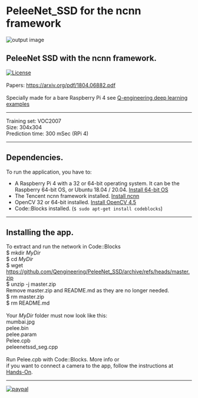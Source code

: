 # PeleeNet_SSD for the ncnn framework
![output image]( https://qengineering.eu/images/PeleeNet_Mumbai.jpg )<br/>
## PeleeNet SSD with the ncnn framework. <br/>
[![License](https://img.shields.io/badge/License-BSD%203--Clause-blue.svg)](https://opensource.org/licenses/BSD-3-Clause)<br/><br/>
Papers: https://arxiv.org/pdf/1804.06882.pdf <br/><br/>
Specially made for a bare Raspberry Pi 4 see [Q-engineering deep learning examples](https://qengineering.eu/deep-learning-examples-on-raspberry-32-64-os.html)

------------

Training set: VOC2007 <br/>
Size: 304x304 <br/>
Prediction time: 300 mSec (RPi 4) <br/>

------------

## Dependencies.<br/>
To run the application, you have to:
- A Raspberry Pi 4 with a 32 or 64-bit operating system. It can be the Raspberry 64-bit OS, or Ubuntu 18.04 / 20.04. [Install 64-bit OS](https://qengineering.eu/install-raspberry-64-os.html) <br/>
- The Tencent ncnn framework installed. [Install ncnn](https://qengineering.eu/install-ncnn-on-raspberry-pi-4.html) <br/>
- OpenCV 32 or 64-bit installed. [Install OpenCV 4.5](https://qengineering.eu/install-opencv-4.5-on-raspberry-64-os.html) <br/>
- Code::Blocks installed. (```$ sudo apt-get install codeblocks```)

------------

## Installing the app.
To extract and run the network in Code::Blocks <br/>
$ mkdir *MyDir* <br/>
$ cd *MyDir* <br/>
$ wget https://github.com/Qengineering/PeleeNet_SSD/archive/refs/heads/master.zip <br/>
$ unzip -j master.zip <br/>
Remove master.zip and README.md as they are no longer needed. <br/> 
$ rm master.zip <br/>
$ rm README.md <br/> <br/>
Your *MyDir* folder must now look like this: <br/> 
mumbai.jpg <br/>
pelee.bin <br/>
pelee.param <br/>
Pelee.cpb <br/>
peleenetssd_seg.cpp <br/>
 <br/>
Run Pelee.cpb with Code::Blocks. More info or<br/> 
if you want to connect a camera to the app, follow the instructions at [Hands-On](https://qengineering.eu/deep-learning-examples-on-raspberry-32-64-os.html#HandsOn).

------------

[![paypal](https://qengineering.eu/images/TipJarSmall4.png)](https://www.paypal.com/cgi-bin/webscr?cmd=_s-xclick&hosted_button_id=CPZTM5BB3FCYL) 

